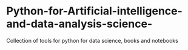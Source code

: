 # Python-for-Artificial-intelligence-and-data-analysis-science-
Collection of tools for python for data science, books and notebooks
